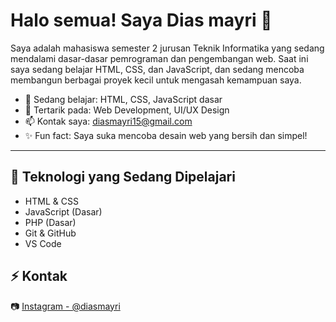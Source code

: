 # Halo semua! Saya Dias mayri 👋

Saya adalah mahasiswa semester 2 jurusan Teknik Informatika yang sedang mendalami dasar-dasar pemrograman dan pengembangan web. Saat ini saya sedang belajar HTML, CSS, dan JavaScript, dan sedang mencoba membangun berbagai proyek kecil untuk mengasah kemampuan saya.

- 🌱 Sedang belajar: HTML, CSS, JavaScript dasar
- 🎯 Tertarik pada: Web Development, UI/UX Design
- 📫 Kontak saya: diasmayri15@gmail.com
- ✨ Fun fact: Saya suka mencoba desain web yang bersih dan simpel!

---

## 🧰 Teknologi yang Sedang Dipelajari

- HTML & CSS
- JavaScript (Dasar)
- PHP (Dasar)
- Git & GitHub
- VS Code

## ⚡️ Kontak

📷 [Instagram - @diasmayri](https://instagram.com/diasmayri)
